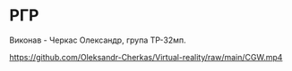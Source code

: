 # РГР

Виконав - Черкас Олександр, група ТР-32мп.

https://github.com/Oleksandr-Cherkas/Virtual-reality/raw/main/CGW.mp4
